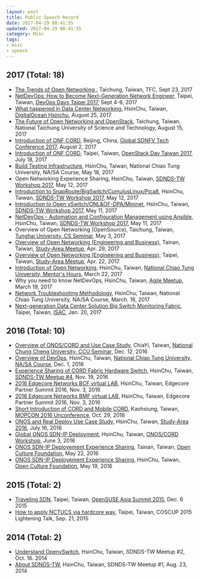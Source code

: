 ```yaml
---
layout: post
title: Public Speech Record
date: 2017-04-29 08:41:55
updated: 2017-04-29 08:41:55
category: Misc
tags:
- misc
- speech
---
```



## 2017 (Total: 18)
- [The Trends of Open Networking ][47], Taichung, Taiwan, TFC, Sept 23, 2017
- [NetDevOps: How to Become Next-Generation Network Engineer][46], Taipei, Taiwan, [DevOps Days Taipei 2017][39], Sept 4-6, 2017
- [What happened in Data Center Networking][45], HsinChu, Taiwan, [DigitalOcean Hsinchu][43], August 25, 2017
- [The Future of Open Networking and OpenStack][44], Taichung, Taiwan, National Taichung University of Science and Technology, August 15, 2017
- [Introduction of ONF CORD][42], Beijing, China, [Global SDNFV Tech Conference 2017][40], August 2, 2017
- [Introduction of ONF CORD][41], Taipei, Taiwan, [OpenStack Day Taiwan 2017][38], July 18, 2017
- [Build Testing Infrastructure][37],  HsinChu, Taiwan, National Chiao Tung University, NA/SA Course, May 18, 2017
- Open Networking Experience Sharing, HsinChu, Taiwan, [SDNDS-TW Workshop 2017][21], May 12, 2017
- [Introduction to SnapRoute/BigSwitch/CumulusLinux/Pica8][35], HsinChu, Taiwan, [SDNDS-TW Workshop 2017][21], May 12, 2017
- [Introduction to Open vSwitch/ONL&OF-DPA/Mininet][34], HsinChu, Taiwan, [SDNDS-TW Workshop 2017][21], May 11, 2017
- [NetDevOps - Automation and Configuration Management using Ansible][36], HsinChu, Taiwan, [SDNDS-TW Workshop 2017][21], May 11, 2017
- Overview of Open Networking (OpenSource), Taichung, Taiwan, [Tunghai University, CS Seminar][18], May 3, 2017
- [Overview of Open Networking (Engineering and Business)][31], Tainan, Taiwan, [Study-Area Meetup][20], Apr. 29, 2017
- [Overview of Open Networking (Engineering and Business)][31], Taipei, Taiwan, [Study-Area Meetup][19], Apr. 22, 2017
- [Introduction of Open Networking][11], HsinChu, Taiwan, [National Chiao Tung University, Mentor's Hours][33], March 22, 2017
- Why you need to know NetDevOps, HsinChu, Taiwan, [Agile Meetup][17], March 19, 2017
- [Network Troubleshooting Methodology][9], HsinChu, Taiwan, National Chiao Tung University, NA/SA Course, March. 16, 2017
- [Next-generation Data Center Solution Big Switch Monitoring Fabric][10], Taipei, Taiwan, [ISAC][30], Jan. 20, 2017

<!--more-->

## 2016 (Total: 10)
- [Overview of ONOS/CORD and Use Case Study][8], ChiaYi, Taiwan, [National Chung Cheng University, CCU Seminar][22], Dec. 12, 2016
- [Overview of DevOps][7], HsinChu, Taiwan, [National Chiao Tung University, NA/SA Course][32], Dec. 1, 2016
- [Experience Sharing of CORD Fabric Hardware Switch][6], HsinChu, Taiwan, [SDNDS-TW Meetup #4][28], Nov. 19, 2016
- [2016 Edgecore Networks BCF virtual LAB][5], HsinChu, Taiwan, Edgecore Partner Summit 2016, Nov. 3, 2016
- [2016 Edgecore Networks BMF virtual LAB][4], HsinChu, Taiwan, Edgecore Partner Summit 2016, Nov. 3, 2016
- [Short Introduction of CORD and Mobile CORD][3], Kaohsiung, Taiwan, [MOPCON 2016 Unconference][23], Oct. 29, 2016
- [ONOS and Real Deploy Use Case Study][2], HsinChu, Taiwan, [Study-Area 2016][24], July 16, 2016
- [Global ONOS SDN-IP Deployment][1], HsinChu, Taiwan, [ONOS/CORD Workshop][25], June 3, 2016
- [ONOS SDN-IP Deployement Experience Sharing][12], Tainan, Taiwan, [Open Culture Foundation][27], May 22, 2016
- [ONOS SDN-IP Deployement Experience Sharing][12], HsinChu, Taiwan, [Open Culture Foundation][26], May 19, 2016

## 2015 (Total: 2)
- [Traveling SDN][13], Taipei, Taiwan, [OpenSUSE Asia Summit 2015][29], Dec. 6 2015
- [How to apply NCTUCS via hardcore way][14], Taipei, Taiwan, COSCUP 2015 Lightening Talk, Sep. 21, 2015

## 2014 (Total: 2)
- [Understand OpenvSwitch][16], HsinChu, Taiwan, SDNDS-TW Meetup #2, Oct. 16. 2014
- [About SDNDS-TW][15], HsinChu, Taiwan, SDNDS-TW Meetup #1, Aug. 23, 2014

[1]: https://speakerdeck.com/pichuang/global-onos-sdn-ip-deployment
[2]: https://speakerdeck.com/pichuang/onos-ji-shi-ji-sdn-switch-shi-yong-jing-yan-fen-xiang
[3]: https://speakerdeck.com/pichuang/short-introduction-of-cord-and-mobile-cord
[4]: https://speakerdeck.com/pichuang/2016-edgecore-networks-bmf-virtual-lab
[5]: https://speakerdeck.com/pichuang/2016-edgecore-networks-bcf-virtual-lab
[6]: https://speakerdeck.com/pichuang/experience-sharing-of-cord-fabric-hardware-switch
[7]: https://speakerdeck.com/pichuang/overview-of-devops
[8]: https://speakerdeck.com/pichuang/cord-and-use-case-study
[9]: https://speakerdeck.com/pichuang/network-troubleshooting-methodology
[10]: https://speakerdeck.com/pichuang/next-generation-data-center-solution-big-switch-monitoring-fabric
[11]: https://speakerdeck.com/pichuang/introduction-to-opennetworking
[12]: https://www.slideshare.net/FeiJiSiao/onos-sdn-ip-20160522
[13]: https://www.slideshare.net/FeiJiSiao/sdn-open-suseasiasummit20151206
[14]: https://www.slideshare.net/FeiJiSiao/ss-51690193
[15]: https://www.slideshare.net/FeiJiSiao/sdnds-twmeetup1
[16]: https://www.slideshare.net/FeiJiSiao/sdnds-twmeetup2
[17]: http://www.accupass.com/go/NetDevOps
[18]: http://www.cs.thu.edu.tw/web/lecture/detail.php?cid=1&id=152
[19]: https://studyarea.kktix.cc/events/2f263587-77f30d-2013ed-ae4341-2399d3
[20]: https://studyarea.kktix.cc/events/2f263587-77f30d-4e6ea6-61e384-0eb2e5-3badd7-aba8c0-03756d
[21]: https://sdnds-tw.kktix.cc/events/cb77c10f-657a10-7985ee-7a101a-64584b
[22]: https://www.cs.ccu.edu.tw/ann/readFile.php?type=speech&page=2f0e87f9d110527b899efe778212eee8&ftype=pdf
[23]: http://mopcon.org/2016/schedule_unconf.php
[24]: https://studyarea.kktix.cc/events/c6457aff
[25]: http://onosproject.org/2016/05/17/june-6th-onos-cord-workshop-taiwan/
[26]: https://ocftw.kktix.cc/events/onos-nctu0519
[27]: https://ocftw.kktix.cc/events/onos-isrlab
[28]: https://sdnds-tw.kktix.cc/events/cb77c10f-657a10-7985ee-7a101a
[29]: https://events.opensuse.org/conference/summitasia15/schedule#2015-12-06
[30]: http://www.isac.org.tw/news_detail.php?id=40
[31]: https://speakerdeck.com/pichuang/open-networking-engineering-and-business
[32]: https://nasa.cs.nctu.edu.tw/sap/2016/
[33]: https://course.nctu.edu.tw/Course/CrsOutline/show.asp?Acy=105&Sem=2&CrsNo=1168&lang=en-us
[34]: https://speakerdeck.com/pichuang/introduction-to-open-vswitch-onl-and-of-dpa-and-mininet
[35]: https://speakerdeck.com/pichuang/introduction-to-snaproute-bigswitch-cumulus-linux-and-pica8
[36]: https://speakerdeck.com/pichuang/netdevops-automation-and-configuration-management-using-ansible
[37]: https://speakerdeck.com/pichuang/build-testing-infrastructure
[38]: http://openstack.ithome.com.tw/speaker.html
[39]: https://devopsdays.tw/
[40]: http://www.conference.cn/sdnfv/2017/En/
[41]: https://speakerdeck.com/pichuang/introduction-of-onf-cord
[42]: https://speakerdeck.com/pichuang/introduction-of-onf-cord-in-global-sdnfv-tech-2017
[43]: https://www.facebook.com/DigitalOceanHsinchu/photos/a.756940437798911.1073741828.732176540275301/820991324727155/?type=3&permPage=1
[44]: https://speakerdeck.com/pichuang/the-future-of-open-networking-and-openstack
[45]: https://speakerdeck.com/pichuang/what-happened-in-data-center-networking
[46]: https://speakerdeck.com/pichuang/netdevops-next-generation-network-engineer
[47]: https://speakerdeck.com/pichuang/the-trends-of-open-networking
